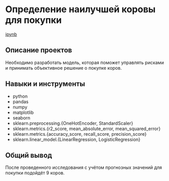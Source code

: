 # Определение наилучшей коровы для покупки
[ipynb](Cow-Regres-Classif.ipynb)
## Описание проектов
Необходимо разработать модель, которая поможет управлять рисками и принимать объективное решение о покупке коров.
## Навыки и инструменты
* python
* pandas
* numpy
* matplotlib
* seaborn
* sklearn.preprocessing.{OneHotEncoder, StandardScaler}
* sklearn.metrics.{r2_score, mean_absolute_error, mean_squared_error}
* sklearn.metrics.{accuracy_score, recall_score, precision_score}
* sklearn.linear_model.{LinearRegression, LogisticRegression}

## Общий вывод
После проведенного исследования с учётом прогнозных значений для покупки подойдёт 9 коров.



